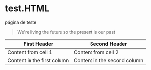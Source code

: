 # test.HTML
página de teste
> We're living the future so
> the present is our past



First Header | Second Header
------------ | -------------
Content from cell 1 | Content from cell 2
Content in the first column | Content in the second column
